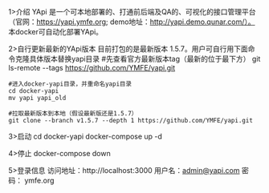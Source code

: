 ﻿1>介绍
    YApi 是一个可本地部署的、打通前后端及QA的、可视化的接口管理平台（官网：https://yapi.ymfe.org;  demo地址：http://yapi.demo.qunar.com/）。
本docker可自动化部署YApi。

2>自行更新最新的YApi版本
    目前打包的是最新版本 1.5.7。用户可自行用下面命令克隆具体版本替换yapi目录
    #先查看官方最新版本tag（最新的位于最下方）
    git ls-remote --tags https://github.com/YMFE/yapi.git

    #进入docker-yapi目录，并重命名yapi目录
    cd docker-yapi
    mv yapi yapi_old

    #拉取最新版本到本地（假设最新版还是1.5.7）
    git clone --branch v1.5.7 --depth 1 https://github.com/YMFE/yapi.git 
3>启动
    cd docker-yapi
    docker-compose up -d

4>停止
    docker-compose down

5>登录信息
    访问地址：http://localhost:3000
    用户名：admin@yapi.com
    密码： ymfe.org
